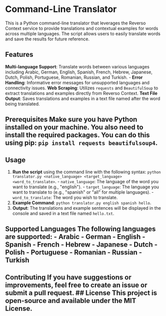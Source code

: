 # Command-Line Translator

This is a Python command-line translator that leverages the Reverso Context service to provide translations and contextual examples for words across multiple languages. 
The script allows users to easily translate words and save the results for future reference. 
## Features  
**Multi-language Support**: Translate words between various languages including Arabic, German, English, Spanish, French, Hebrew, Japanese, Dutch, Polish, Portuguese, Romanian, Russian, and Turkish. - 
**Error Handling**: Informative error messages for unsupported languages and connectivity issues. 
**Web Scraping**: Utilizes `requests` and `BeautifulSoup` to extract translations and examples directly from Reverso Context. 
**Text File Output**: Saves translations and examples in a text file named after the word being translated. 
## Prerequisites Make sure you have Python installed on your machine. You also need to install the required packages. You can do this using pip: `pip install requests beautifulsoup4`. 
## Usage 
1. **Run the script** using the command line with the following syntax: `python translator.py <native_language> <target_language> <word_to_translate>`. - `native_language`: The language of the word you want to translate (e.g., "english"). - `target_language`: The language you want to translate to (e.g., "spanish" or "all" for multiple languages). - `word_to_translate`: The word you wish to translate.
2. **Example Command**: `python translator.py english spanish hello`.
3. **Output**: The translations and example sentences will be displayed in the console and saved in a text file named `hello.txt`.
   
## Supported Languages The following languages are supported: - Arabic - German - English - Spanish - French - Hebrew - Japanese - Dutch - Polish - Portuguese - Romanian - Russian - Turkish 
## Contributing If you have suggestions or improvements, feel free to create an issue or submit a pull request. ## License This project is open-source and available under the MIT License.

